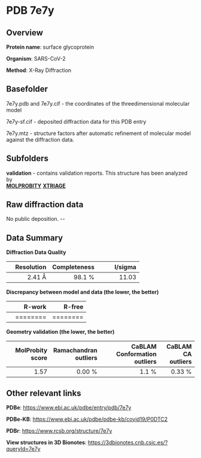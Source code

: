# PDB 7e7y

## Overview

**Protein name**: surface glycoprotein

**Organism**: SARS-CoV-2

**Method**: X-Ray Diffraction



## Basefolder

7e7y.pdb and 7e7y.cif - the coordinates of the threedimensional molecular model

7e7y-sf.cif - deposited diffraction data for this PDB entry

7e7y.mtz - structure factors after automatic refinement of molecular model against the diffraction data.

## Subfolders





**validation** - contains validation reports. This structure has been analyzed by <br>  [**MOLPROBITY**](https://github.com/thorn-lab/coronavirus_structural_task_force/tree/master/pdb/surface_glycoprotein/SARS-CoV-2/7e7y/validation/molprobity) [**XTRIAGE**](https://github.com/thorn-lab/coronavirus_structural_task_force/blob/master/pdb/surface_glycoprotein/SARS-CoV-2/7e7y/validation/Xtriage_output.log)   



## Raw diffraction data

No public deposition. --<br> 

## Data Summary
**Diffraction Data Quality**

|   | Resolution | Completeness| I/sigma |
|---|-------------:|----------------:|--------------:|
|   |2.41 Å|98.1  %|<img width=50/>11.03|

**Discrepancy between model and data (the lower, the better)**

|   | **R-work**| **R-free**   
|---|-------------:|----------------:|           
||========|========|

**Geometry validation (the lower, the better)**

|   |**MolProbity<br>score**| **Ramachandran<br>outliers** | **CaBLAM<br>Conformation outliers** | **CaBLAM<br>CA outliers** |
|---|-------------:|----------------:|----------------:|----------------:|
||  1.57|  0.00 %|1.1 %|0.33 %|

 

 



## Other relevant links 
**PDBe**:  https://www.ebi.ac.uk/pdbe/entry/pdb/7e7y

**PDBe-KB**: https://www.ebi.ac.uk/pdbe/pdbe-kb/covid19/P0DTC2 
 
**PDBr**: https://www.rcsb.org/structure/7e7y 

**View structures in 3D Bionotes**: https://3dbionotes.cnb.csic.es/?queryId=7e7y

